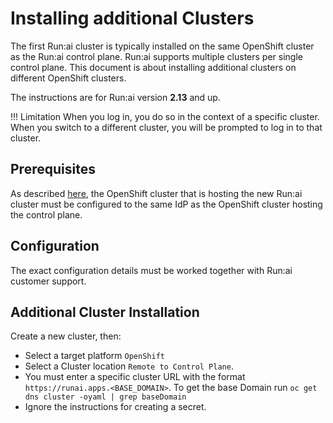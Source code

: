 # Installing additional Clusters

The first Run:ai cluster is typically installed on the same OpenShift cluster as the Run:ai control plane. Run:ai supports multiple clusters per single control plane. This document is about installing additional clusters on different OpenShift clusters.

The instructions are for Run:ai version __2.13__ and up.

!!! Limitation
    When you log in, you do so in the context of a specific cluster. When you switch to a different cluster, you will be prompted to log in to that cluster. 

## Prerequisites

As described [here](./prerequisites.md#openshift), the OpenShift cluster that is hosting the new Run:ai cluster must be configured to the same IdP as the OpenShift cluster hosting the control plane. 


## Configuration
The exact configuration details must be worked together with Run:ai customer support. 

## Additional Cluster Installation

Create a new cluster, then:

* Select a target platform `OpenShift` 
* Select a Cluster location `Remote to Control Plane`.
* You must enter a specific cluster URL with the format `https://runai.apps.<BASE_DOMAIN>`. To get the base Domain run `oc get dns cluster -oyaml | grep baseDomain`
* Ignore the instructions for creating a secret.

